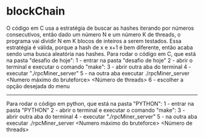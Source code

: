 # blockChain
O código em C usa a estratégia de buscar as hashes iterando por números consecutivos, então dado um número N e um número K de threads,
o programa vai dividir N em K blocos de inteiros a serem testados. Essa estratégia é válida, porque a hash de x e x+1 é bem diferente,
então acaba sendo uma busca aleatória nas hashes.
Para rodar o código em C, que está na pasta "desafio de hoje":
  1 - entrar na pasta "desafio de hoje"
  2 - abrir o terminal e executar o comando "make":
  3 - abrir outra aba do terminal
  4 - executar "./rpcMiner_server"
  5 - na outra aba executar ./rpcMiner_server <host do server> <Numero máximo do bruteforce> <Número de threads>
  6 - escolher a opção desejada do menu
  
---------------------------------------------------------
  
Para rodar o código em python, que está na pasta "PYTHON":
  1 - entrar na pasta "PYTHON"
  2 - abrir o terminal e executar o comando "make":
  3 - abrir outra aba do terminal
  4 - executar "./rpcMiner_server"
  5 - na outra aba executar ./rpcMiner_server <host do server> <Numero máximo do bruteforce> <Número de threads>

